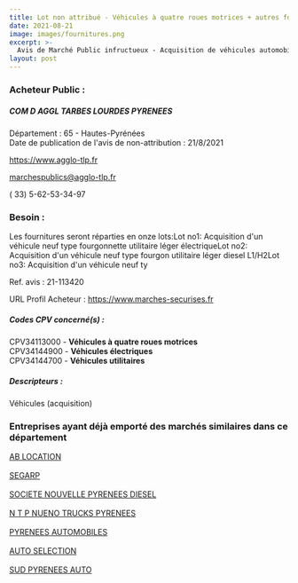 ```yaml
---
title: Lot non attribué - Véhicules à quatre roues motrices + autres fournitures
date: 2021-08-21
image: images/fournitures.png
excerpt: >-
  Avis de Marché Public infructueux - Acquisition de véhicules automobiles
layout: post
---
```


### Acheteur Public :
##### COM D AGGL TARBES LOURDES PYRENEES
Département : 65 - Hautes-Pyrénées<br/>
Date de publication de l'avis de non-attribution : 21/8/2021


https://www.agglo-tlp.fr

marchespublics@agglo-tlp.fr

( 33) 5-62-53-34-97
### Besoin :

Les fournitures seront réparties en onze lots:Lot no1: Acquisition d'un véhicule neuf type fourgonnette utilitaire léger électriqueLot no2: Acquisition d'un véhicule neuf type fourgon utilitaire léger diesel L1/H2Lot no3: Acquisition d'un véhicule neuf ty

Ref. avis : 21-113420

URL Profil Acheteur : https://www.marches-securises.fr

##### Codes CPV concerné(s) :
CPV34113000 - **Véhicules à quatre roues motrices** <br/>
CPV34144900 - **Véhicules électriques** <br/>
CPV34144700 - **Véhicules utilitaires** <br/>

##### Descripteurs :
Véhicules (acquisition) <br/>

### Entreprises ayant déjà emporté des marchés similaires dans ce département
<a href="/entreprise-549/siren-344816525">AB LOCATION</a><br/><br/>
<a href="/entreprise-554/siren-392889804">SEGARP</a><br/><br/>
<a href="/entreprise-554/siren-395362312">SOCIETE NOUVELLE PYRENEES DIESEL</a><br/><br/>
<a href="/entreprise-562/siren-448083618">N T P NUENO TRUCKS PYRENEES</a><br/><br/>
<a href="/entreprise-573/siren-622780328">PYRENEES AUTOMOBILES</a><br/><br/>
<a href="/entreprise-573/siren-722780665">AUTO SELECTION</a><br/><br/>
<a href="/entreprise-577/siren-801121096">SUD PYRENEES AUTO</a><br/><br/>
